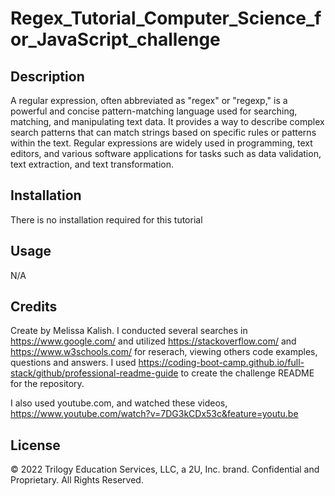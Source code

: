 # Regex_Tutorial_Computer_Science_for_JavaScript_challenge

## Description

A regular expression, often abbreviated as "regex" or "regexp," is a powerful and concise pattern-matching language used for searching, matching, and manipulating text data. It provides a way to describe complex search patterns that can match strings based on specific rules or patterns within the text. Regular expressions are widely used in programming, text editors, and various software applications for tasks such as data validation, text extraction, and text transformation.

## Installation

There is no installation required for this tutorial

## Usage

N/A

## Credits

Create by Melissa Kalish. I conducted several searches in https://www.google.com/ and utilized https://stackoverflow.com/ and https://www.w3schools.com/ for reserach, viewing others code examples, questions and answers. I used https://coding-boot-camp.github.io/full-stack/github/professional-readme-guide to create the challenge README for the repository.

I also used youtube.com, and watched these videos, https://www.youtube.com/watch?v=7DG3kCDx53c&feature=youtu.be

## License

© 2022 Trilogy Education Services, LLC, a 2U, Inc. brand. Confidential and Proprietary. All Rights Reserved.
